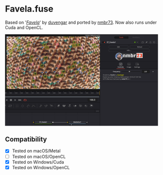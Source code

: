 Favela.fuse
===========

Based on '_[Favela](https://www.shadertoy.com/view/ldGcDh)_' by [duvengar](https://www.shadertoy.com/user/duvengar) and ported by [nmbr73](../Profiles/nmbr73.md). Now also runs under Cuda and OpenCL.

![screenshot](Favela_screenshot.png "Favela.fuse in DaVinci Resolve")

## Compatibility
- [x] Tested on macOS/Metal
- [ ] Tested on macOS/OpenCL
- [x] Tested on Windows/Cuda
- [x] Tested on Windows/OpenCL
